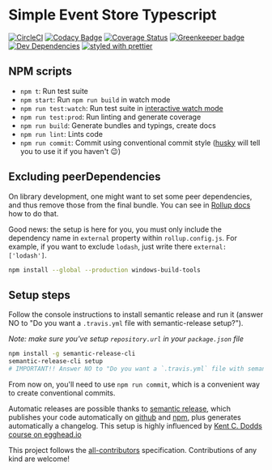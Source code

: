 # Simple Event Store Typescript

[![CircleCI](https://circleci.com/gh/YannickMeeus/event-sauced-ts.svg?style=shield)](https://circleci.com/gh/YannickMeeus/event-sauced-ts)
[![Codacy Badge](https://api.codacy.com/project/badge/Grade/3e0163bac8dc40bdb5cd501e6689b8d0)](https://www.codacy.com/app/MillingCode/event-sauced?utm_source=github.com&amp;utm_medium=referral&amp;utm_content=YannickMeeus/event-sauced&amp;utm_campaign=Badge_Grade)
[![Coverage Status](https://coveralls.io/repos/github/YannickMeeus/event-sauced-ts/badge.svg?branch=master)](https://coveralls.io/github/YannickMeeus/event-sauced-ts?branch=master)
[![Greenkeeper badge](https://badges.greenkeeper.io/yannickmeeus/event-sauced.svg)](https://greenkeeper.io/)
[![Dev Dependencies](https://david-dm.org/YannickMeeus/event-sauced-ts/dev-status.svg)](https://david-dm.org/YannickMeeus/event-sauced-ts?type=dev)
[![styled with prettier](https://img.shields.io/badge/styled_with-prettier-ff69b4.svg)](https://github.com/prettier/prettier)

## NPM scripts

- `npm t`: Run test suite
- `npm start`: Run `npm run build` in watch mode
- `npm run test:watch`: Run test suite in [interactive watch mode](http://facebook.github.io/jest/docs/cli.html#watch)
- `npm run test:prod`: Run linting and generate coverage
- `npm run build`: Generate bundles and typings, create docs
- `npm run lint`: Lints code
- `npm run commit`: Commit using conventional commit style ([husky](https://github.com/typicode/husky) will tell you to use it if you haven't :wink:)

## Excluding peerDependencies

On library development, one might want to set some peer dependencies, and thus remove those from the final bundle. You can see in [Rollup docs](https://rollupjs.org/#peer-dependencies) how to do that.

Good news: the setup is here for you, you must only include the dependency name in `external` property within `rollup.config.js`. For example, if you want to exclude `lodash`, just write there `external: ['lodash']`.

```bash
npm install --global --production windows-build-tools
```

## Setup steps

Follow the console instructions to install semantic release and run it (answer NO to "Do you want a `.travis.yml` file with semantic-release setup?").

_Note: make sure you've setup `repository.url` in your `package.json` file_

```bash
npm install -g semantic-release-cli
semantic-release-cli setup
# IMPORTANT!! Answer NO to "Do you want a `.travis.yml` file with semantic-release setup?" question. It is already prepared for you :P
```

From now on, you'll need to use `npm run commit`, which is a convenient way to create conventional commits.

Automatic releases are possible thanks to [semantic release](https://github.com/semantic-release/semantic-release), which publishes your code automatically on [github](https://github.com/) and [npm](https://www.npmjs.com/), plus generates automatically a changelog. This setup is highly influenced by [Kent C. Dodds course on egghead.io](https://egghead.io/courses/how-to-write-an-open-source-javascript-library)

This project follows the [all-contributors](https://github.com/kentcdodds/all-contributors) specification. Contributions of any kind are welcome!
